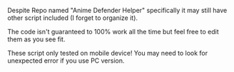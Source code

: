 Despite Repo named "Anime Defender Helper" specifically it may still have other script included (I forget to organize it).

The code isn't guaranteed to 100% work all the time but feel free to edit them as you see fit.


These script only tested on mobile device! You may need to look for unexpected error if you use PC version.
